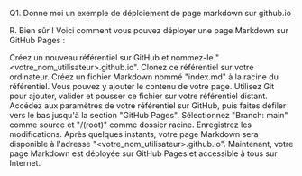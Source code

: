 Q1. Donne moi un exemple de déploiement de page markdown sur github.io

R.
Bien sûr ! Voici comment vous pouvez déployer une page Markdown sur GitHub Pages :

Créez un nouveau référentiel sur GitHub et nommez-le "<votre_nom_utilisateur>.github.io".
Clonez ce référentiel sur votre ordinateur.
Créez un fichier Markdown nommé "index.md" à la racine du référentiel. Vous pouvez y ajouter le contenu de votre page.
Utilisez Git pour ajouter, valider et pousser ce fichier sur votre référentiel distant.
Accédez aux paramètres de votre référentiel sur GitHub, puis faites défiler vers le bas jusqu'à la section "GitHub Pages".
Sélectionnez "Branch: main" comme source et "/(root)" comme dossier racine.
Enregistrez les modifications.
Après quelques instants, votre page Markdown sera disponible à l'adresse "<votre_nom_utilisateur>.github.io".
Maintenant, votre page Markdown est déployée sur GitHub Pages et accessible à tous sur Internet.
